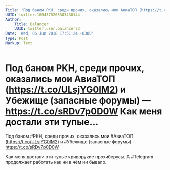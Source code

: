 ```yaml
---
Title: 'Под баном РКН, среди прочих, оказались мои АвиаТОП (https://t.co/ULsjYG0lM2) и Убежище (запасные форумы) — https://t.co/sRDv7p0D0W  Как меня достали эти тупые…'
UUID: twitter.1004375205383430144
Author:
    Title: Balancer
    UUID: twitter.user.balancer73
Date: 'Wed, 06 Jun 2018 17:51:24 +0300'
Type: Post
Markup: Text
---
```


# Под баном РКН, среди прочих, оказались мои АвиаТОП (https://t.co/ULsjYG0lM2) и Убежище (запасные форумы) — https://t.co/sRDv7p0D0W  Как меня достали эти тупые…

Под баном #РКН, среди прочих, оказались мои #АвиаТОП
(https://t.co/ULsjYG0lM2) и #Убежище (запасные форумы) —
https://t.co/sRDv7p0D0W

Как меня достали эти тупые криворукие прохиберусы. А
#Telegram продолжает работать как ни в чём ни бывало.